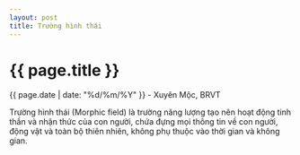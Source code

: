 ```yaml
---
layout: post
title: Trường hình thái
---
```


{{ page.title }}
================
<p class="meta">{{ page.date | date: "%d/%m/%Y" }} - Xuyên Mộc, BRVT</p>

Trường hình thái (Morphic field) là trường năng lượng tạo nên hoạt động tinh thần và nhận thức của con người, chứa đựng mọi thông tin về con người, động vật và toàn bộ thiên nhiên, không phụ thuộc vào thời gian và không gian.
